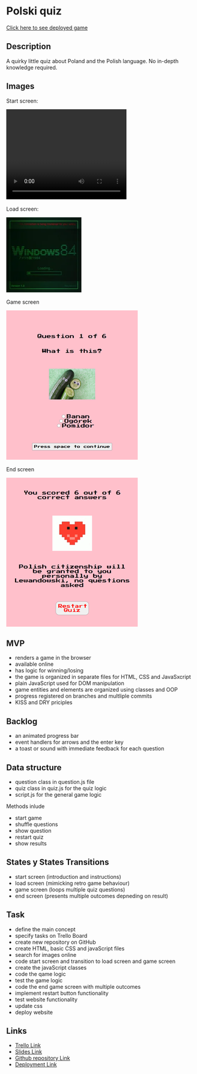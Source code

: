 # Polski quiz

[Click here to see deployed game](https://pikkukurkku.github.io/polski_quiz/)

## Description

A quirky little quiz about Poland and the Polish language. No in-depth knowledge required.

## Images

Start screen:

<video width="320" height="240" controls>
  <source src="./images/screenrecording.mp4" type="video/mp4">
  Your browser does not support the video tag.
</video>

Load screen:

![load screen](./images/loadingretro.webp)

Game screen

![game screen](./images/ScreenshotGameScreen2.0.png)

End screen

![end screen](./images/EndScreen.png)

## MVP

- renders a game in the browser
- available online
- has logic for winning/losing
- the game is organized in separate files for HTML, CSS and JavaSxcript
- plain JavaScript used for DOM manipulation
- game entities and elements are organized using classes and OOP
- progress registered on branches and multliple commits
- KISS and DRY priciples

## Backlog

- an animated progress bar
- event handlers for arrows and the enter key
- a toast or sound with immediate feedback for each question

## Data structure

- question class in question.js file
- quiz class in quiz.js for the quiz logic
- script.js for the general game logic

Methods inlude

- start game
- shuffle questions
- show question
- restart quiz
- show results

## States y States Transitions

- start screen (introduction and instructions)
- load screen (mimicking retro game behaviour)
- game screen (loops multiple quiz questions)
- end screen (presents multiple outcomes depneding on result)

## Task

- define the main concept
- specify tasks on Trello Board
- create new repository on GitHub
- create HTML, basic CSS and javaScript files
- search for images online
- code start screen and transition to load screen and game screen
- create the javaScript classes
- code the qame logic
- test the game logic
- code the end game screen with multiple outcomes
- implement restart button functionality
- test website functionality
- update css
- deploy website

## Links

- [Trello Link](https://trello.com/b/HXiTWsPR/polski-quiz)
- [Slides Link](https://prezi.com/p/edit/irgcw7iangz1/)
- [Github repository Link](https://github.com/pikkukurkku/polski_quiz)
- [Deployment Link](https://pikkukurkku.github.io/polski_quiz/)
